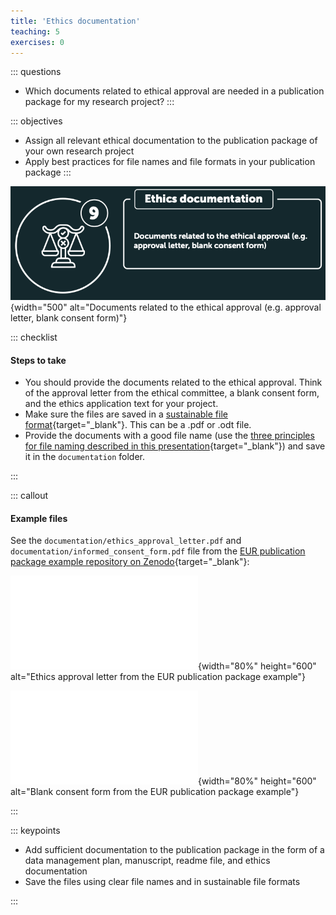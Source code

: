 ```yaml
---
title: 'Ethics documentation'
teaching: 5
exercises: 0
---
```


::: questions
-   Which documents related to ethical approval are needed in a publication package for my research project?
:::

::: objectives
-   Assign all relevant ethical documentation to the publication package of your own research project
-   Apply best practices for file names and file formats in your publication package
:::


![[Infographic](https://doi.org/10.5281/zenodo.7575566) snippet: Documents related to the ethical approval (e.g. approval letter, blank consent form)](fig/09_ethics-docs.png){width="500" alt="Documents related to the ethical approval (e.g. approval letter, blank consent form)"}

::: checklist
#### Steps to take

-   You should provide the documents related to the ethical approval. Think of the approval letter from the ethical committee, a blank consent form, and the ethics application text for your project.
-   Make sure the files are saved in a [sustainable file format](https://dans.knaw.nl/en/file-formats/){target="_blank"}. This can be a .pdf or .odt file.
-   Provide the documents with a good file name (use the [three principles for file naming described in this presentation](https://doi.org/10.5281/zenodo.7551576){target="_blank"}) and save it in the `documentation` folder.

:::

::: callout
#### Example files

See the `documentation/ethics_approval_letter.pdf` and `documentation/informed_consent_form.pdf` file from the [EUR publication package example repository on Zenodo](https://doi.org/10.5281/zenodo.7956600){target="_blank"}:

![Figure: Ethics approval letter from the EUR publication package example](files/ethics_approval_letter.pdf){width="80%" height="600" alt="Ethics approval letter from the EUR publication package example"}

![Figure: Blank consent form from the EUR publication package example](files/informed_consent_form.pdf){width="80%" height="600" alt="Blank consent form from the EUR publication package example"}

:::

::: keypoints
-   Add sufficient documentation to the publication package in the form of a data management plan, manuscript, readme file, and ethics documentation
-   Save the files using clear file names and in sustainable file formats

:::
